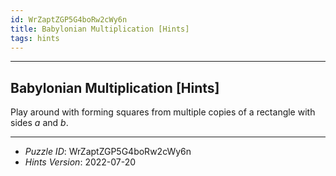 ```yaml
---
id: WrZaptZGP5G4boRw2cWy6n
title: Babylonian Multiplication [Hints]
tags: hints
---
```


--------------------------------------------------------------------------------------------

## Babylonian Multiplication [Hints]

Play around with forming squares from multiple copies of a rectangle with sides $a$ and
$b$.

--------------------------------------------------------------------------------------------

* _Puzzle ID_: WrZaptZGP5G4boRw2cWy6n
* _Hints Version_: 2022-07-20
